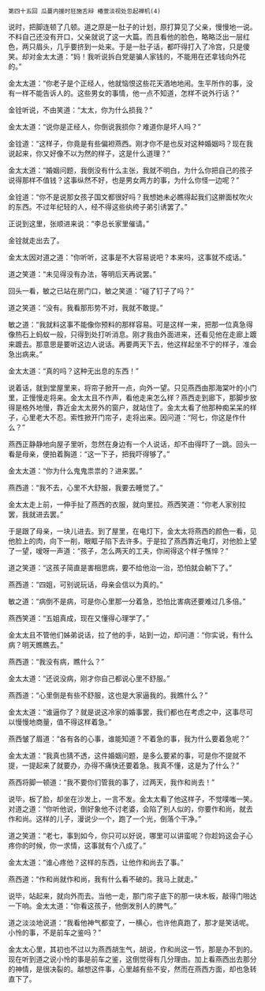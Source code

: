     第四十五回 瓜蔓内援时狂施舌辩 椿萱淡视处忽起禅机(4) 

   说时，把脚连顿了几顿。道之原是一肚子的计划，原打算见了父亲，慢慢地一说。不料自己还没有开口，父亲就说了这一大篇。而且看他的脸色，略略泛出一层红色，两只眉头，几乎要挤到一处来。于是一肚子话，都吓得打入了冷宫，只是傻笑。却对金太太道：“妈！我听说拆白党是骗人家钱的，不能用在还拿钱向外花的。”

   金太太道：“你老子是个正经人，他就恼恨这些花天酒地地闹。生平所作的事，没有一样不能告诉人的。这些男女的事情，他一点不知道，怎样不说外行话？”

   金铨听说，不由笑道：“太太，你为什么损我？”

   金太太道：“说你是正经人，你倒说我损你？难道你是坏人吗？”

   金铨道：“这样子，你竟是有些偏袒燕西。刚才你不是也反对这种婚姻吗？现在我说起来，你又好像不以为然的样子，这是什么道理？”

   金太太道：“婚姻问题，我倒没有什么主张，我就不明白，为什么你把自己的孩子说得那样不值钱？这事纵然不好，也是男女两方的事，为什么你怪一边呢？”

   金铨道：“你不是说那女孩子国文都很好吗？我想她未必瞧得起我们这擀面杖吹火的东西。不过年纪轻的人，经不得这些纨绔子弟引诱罢了。”

   正说到这里，张顺进来说：“李总长家里催请。”

   金铨就走出去了。

   金太太因对道之道：“你听听，这事是不大容易说吧？本来吗，这事就不成话。”

   道之笑道：“未见得没有办法，等明后天再说罢。”

   回头一看，敏之已站在房门口，敏之笑道：“碰了钉子了吗？”

   道之笑道：“没有。我看那形势不对，我就不敢提。”

   敏之道：“我就料这事不能像你预料的那样容易。可是这样一来，把那一位真急得像热石上蚂蚁一般，只得到处打听消息。刚才我由外面进来，还看见他在走廊上踱来踱去。那意思是要听这边人说话。再要两天下去，他这样起坐不宁的样子，准会急出病来。”

   金太太道：“真的吗？这种无出息的东西！”

   说着话，就到堂屋里来，将帘子掀开一点，向外一望。只见燕西由那海棠叶的小门里，正慢慢走将来。金太太且不作声，看他走来怎么样？燕西走到廊下，那脚步放得是格外地慢，靠近金太太房外的窗户，就站住了。金太太看了他那种痴呆呆的样子，心里老大不忍。索性掀开门帘子，走将出来。因问道：“阿七，你这是作什么？”

   燕西正静静地向屋子里听，忽然在身边有一个人说话，却不由得吓了一跳。回头一看是母亲，便拍着胸道：“这一下子，把我吓得够了。”

   金太太道：“你为什么鬼鬼祟祟的？进来罢。”

   燕西道：“我不去，心里不大舒服，我要去睡觉了。”

   金太太走上前，一伸手扯了燕西的衣服，就向里拉。燕西笑道：“你老人家别拉罢，我就进去罢。”

   于是跟了母亲，一块儿进去。到了屋里，在电灯下，金太太将燕西的颜色一看，见他脸上的肉，向下一削，眼眶子陷下去许多。于是拉了燕西靠近电灯，对他脸上望了一望，嗳呀一声道：“孩子，怎么两天的工夫，你闹得这个样子憔悴？”

   道之笑道：“这孩子简直是害相思病，要不给他治一治，恐怕就会躺下了。”

   燕西道：“四姐，可别说玩话，母亲会信以为真的。”

   敏之道：“病倒不是病，可是你心里那一分着急，恐怕比害病还要难过几多倍。”

   燕西笑道：“五姐真成，现在又懂得心理学了。”

   金太太且不管他们姊弟说话，拉了他的手，站到一边，却问道：“你实说，有什么病？明天瞧瞧去。”

   燕西道：“我没有病，瞧什么？”

   金太太道：“还说没病，刚才你自己都说心里不舒服。”

   燕西道：“心里倒是有些不舒服，这也是大家逼我的。我瞧什么？”

   金太太道：“谁逼你了？就是说这冷家的婚事罢，我们都也在考虑之中，这事尽可以慢慢地商量，值不得这样着急。”

   燕西皱了眉道：“各有各的心事，谁能知道？不着急的事，我为什么要着急呢？”

   金太太道：“我真也猜不透，这件婚姻问题，是多么要紧的事，可是你不提就不提，一提起来了就要办，办得不痛快还要着急。我真不懂，这是为了什么？”

   燕西将脚一顿道：“我不要你们管我的事了，过两天，我作和尚去！”

   说毕，板了脸，却坐在沙发上，一言不发。金太太看了他这样子，不觉噗嗤一笑。对道之道：“你听他说，倒好象他不讨老婆，会陷了别人似的，你要作和尚，就去作和尚。这样的儿子，漫说少一个，跑了一个光，倒落个干净。”

   道之笑道：“老七，事到如今，你只可以好说，哪里可以讲蛮呢？你趁妈这会子心疼你的时候，你一求情，这事就有个八成了。”

   金太太道：“谁心疼他？这样的东西，让他作和尚去了事。”

   燕西道：“作和尚就作和尚，我有什么看不破的。我马上就走。”

   说毕，站起来，就向外而去。当他一走，那门帘子底下的那一块木板，敲得门啪达一下响。金太太道：“你看这孩子，他倒发别人的脾气。”

   道之淡淡地说道：“我看他神气都变了，一横心，也许他真跑了，那才是笑话呢。小怜的事，不是前车之鉴吗？”

   金太太心里，其初也不过以为燕西胡生气，胡说，作和尚这一节，那是办不到的。现在听到道之说小怜的事是前车之鉴，这倒觉得有几分理由。加上看燕西出去那分的神情，是很决裂的。越想这件事，心里越有些不安，然而在燕西方面，却也急转直下了。

